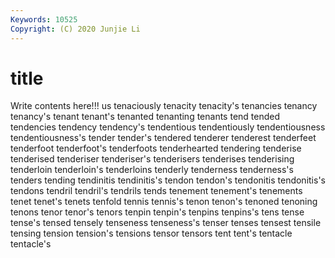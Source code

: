 ```yaml
---
Keywords: 10525
Copyright: (C) 2020 Junjie Li
---
```


# title

Write contents here!!!
us 
tenaciously 
tenacity
tenacity's 
tenancies 
tenancy 
tenancy's 
tenant 
tenant's 
tenanted 
tenanting 
tenants 
tend
tended 
tendencies 
tendency 
tendency's 
tendentious 
tendentiously 
tendentiousness 
tendentiousness's 
tender 
tender's
tendered 
tenderer 
tenderest 
tenderfeet 
tenderfoot 
tenderfoot's 
tenderfoots 
tenderhearted 
tendering 
tenderise
tenderised 
tenderiser 
tenderiser's 
tenderisers 
tenderises 
tenderising 
tenderloin 
tenderloin's 
tenderloins 
tenderly
tenderness 
tenderness's 
tenders 
tending 
tendinitis 
tendinitis's 
tendon 
tendon's 
tendonitis 
tendonitis's
tendons 
tendril 
tendril's 
tendrils 
tends 
tenement 
tenement's 
tenements 
tenet 
tenet's
tenets 
tenfold 
tennis 
tennis's 
tenon 
tenon's 
tenoned 
tenoning 
tenons 
tenor
tenor's 
tenors 
tenpin 
tenpin's 
tenpins 
tenpins's 
tens 
tense 
tense's 
tensed
tensely 
tenseness 
tenseness's 
tenser 
tenses 
tensest 
tensile 
tensing 
tension 
tension's
tensions 
tensor 
tensors 
tent 
tent's 
tentacle 
tentacle's 
